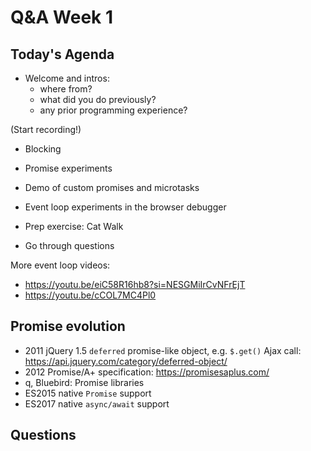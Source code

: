 <!-- cSpell:disable -->

# Q&A Week 1

## Today's Agenda

- Welcome and intros:
  - where from?
  - what did you do previously?
  - any prior programming experience?

(Start recording!)

- Blocking

- Promise experiments

- Demo of custom promises and microtasks

- Event loop experiments in the browser debugger

- Prep exercise: Cat Walk

- Go through questions

More event loop videos:

- <https://youtu.be/eiC58R16hb8?si=NESGMiIrCvNFrEjT>
- <https://youtu.be/cCOL7MC4Pl0>

## Promise evolution

- 2011 jQuery 1.5 `deferred` promise-like object, e.g. `$.get()` Ajax call: <https://api.jquery.com/category/deferred-object/>
- 2012 Promise/A+ specification: <https://promisesaplus.com/>
- q, Bluebird: Promise libraries
- ES2015 native `Promise` support
- ES2017 native `async/await` support

## Questions

